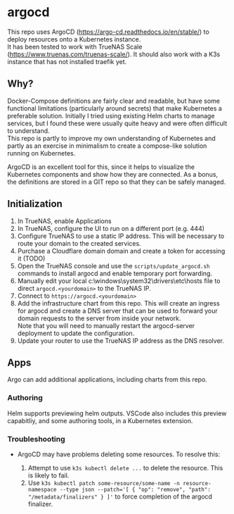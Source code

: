 # argocd

This repo uses ArgoCD (https://argo-cd.readthedocs.io/en/stable/) to deploy resources onto a Kubernetes instance.  
It has been tested to work with TrueNAS Scale (https://www.truenas.com/truenas-scale/). It should also work with a K3s instance that has not installed traefik yet.

## Why?

Docker-Compose definitions are fairly clear and readable, but have some functional limitations (particularly around secrets) that make Kubernetes a preferable solution. Initially I tried using existing Helm charts to manage services, but I found these were usually quite heavy and were often difficult to understand.  
This repo is partly to improve my own understanding of Kubernetes and partly as an exercise in minimalism to create a compose-like solution running on Kubernetes.

ArgoCD is an excellent tool for this, since it helps to visualize the Kubernetes components and show how they are connected. As a bonus, the definitions are stored in a GIT repo so that they can be safely managed. 

## Initialization

1. In TrueNAS, enable Applications
2. In TrueNAS, configure the UI to run on a different port (e.g. 444)
3. Configure TrueNAS to use a static IP address. This will be necessary to route your domain to the created services.
4. Purchase a Cloudflare domain domain and create a token for accessing it (TODO)
5. Open the TrueNAS console and use the `scripts/update_argocd.sh` commands to install argocd and enable temporary port forwarding.
6. Manually edit your local c:\windows\system32\drivers\etc\hosts file to direct `argocd.<yourdomain>` to the TrueNAS IP.
7. Connect to `https://argocd.<yourdomain>`
8. Add the infrastructure chart from this repo. This will create an ingress for argocd and create a DNS server that can be used to forward your domain requests to the server from inside your network.  
   Note that you will need to manually restart the argocd-server deployment to update the configuration.
9. Update your router to use the TrueNAS IP address as the DNS resolver.

## Apps

Argo can add additional applications, including charts from this repo.

### Authoring

Helm supports previewing helm outputs. VSCode also includes this preview capabitliy, and some authoring tools, in a Kubernetes extension. 

### Troubleshooting

- ArgoCD may have problems deleting some resources. To resolve this:

  1. Attempt to use `k3s kubectl delete ...` to delete the resource. This is likely to fail.
  2. Use `k3s kubectl patch some-resource/some-name -n resource-namespace --type json --patch='[ { "op": "remove", "path": "/metadata/finalizers" } ]'` to force completion of the argocd finalizer.